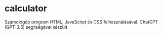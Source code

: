 # calculator

Számológép program HTML, JavaScript és CSS felhasználásával.
ChatGPT (GPT-3.5) segítségével készült.
